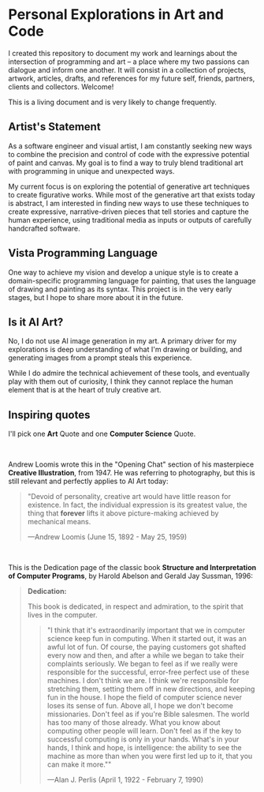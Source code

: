 # Personal Explorations in Art and Code

I created this repository to document my work and learnings about the intersection of programming and art – a place where my two passions can dialogue and inform one another. It will consist in a collection of projects, artwork, articles, drafts, and references for my future self, friends, partners, clients and collectors. Welcome!

This is a living document and is very likely to change frequently.

## Artist's Statement

As a software engineer and visual artist, I am constantly seeking new ways to combine the precision and control of code with the expressive potential of paint and canvas. My goal is to find a way to truly blend traditional art with programming in unique and unexpected ways.

My current focus is on exploring the potential of generative art techniques to create figurative works. While most of the generative art that exists today is abstract, I am interested in finding new ways to use these techniques to create expressive, narrative-driven pieces that tell stories and capture the human experience, using traditional media as inputs or outputs of carefully handcrafted software.

## Vista Programming Language

One way to achieve my vision and develop a unique style is to create a domain-specific programming language for painting, that uses the language of drawing and painting as its syntax. This project is in the very early stages, but I hope to share more about it in the future.

## Is it AI Art?

No, I do not use AI image generation in my art. A primary driver for my explorations is deep understanding of what I'm drawing or building, and generating images from a prompt steals this experience.

While I do admire the technical achievement of these tools, and eventually play with them out of curiosity, I think they cannot replace the human element that is at the heart of truly creative art.

## Inspiring quotes

I'll pick one **Art** Quote and one **Computer Science** Quote.

&nbsp;

Andrew Loomis wrote this in the "Opening Chat" section of his masterpiece **Creative Illustration**, from 1947. He was referring to photography, but this is still relevant and perfectly applies to AI Art today:

> "Devoid of personality, creative art would have little reason for existence. In fact, the individual expression is its greatest value, the thing that **forever** lifts it above picture-making achieved by mechanical means.
>
> —Andrew Loomis (June 15, 1892 - May 25, 1959)

&nbsp;

This is the Dedication page of the classic book **Structure and Interpretation of Computer Programs**, by Harold Abelson and Gerald Jay Sussman, 1996:

> **Dedication:**
>
> This book is dedicated, in respect and admiration, to the spirit that lives in the computer.
>
>> "I think that it's extraordinarily important that we in computer science keep fun in computing. When it started out, it was an awful lot of fun. Of course, the paying customers got shafted every now and then, and after a while we began to take their complaints seriously. We began to feel as if we really were responsible for the successful, error-free perfect use of these machines. I don't think we are. I think we're responsible for stretching them, setting them off in new directions, and keeping fun in the house. I hope the field of computer science never loses its sense of fun. Above all, I hope we don't become missionaries. Don't feel as if you're Bible salesmen. The world has too many of those already. What you know about computing other people will learn. Don't feel as if the key to successful computing is only in your hands. What's in your hands, I think and hope, is intelligence: the ability to see the machine as more than when you were first led up to it, that you can make it more.""
>>
>> —Alan J. Perlis (April 1, 1922 - February 7, 1990)
